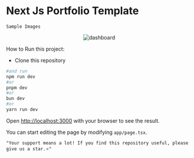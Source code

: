 
# Next Js Portfolio Template
`Sample Images`
<div align="center" width="100%">
  <img src="https://i.ibb.co/WWj2gtx/portfolio.png" alt="dashboard">
</div>

How to Run this project:
- Clone this repository
```bash
#and run
npm run dev
#or
pnpm dev
#or
bun dev
#or
yarn run dev
```

Open [http://localhost:3000](http://localhost:3000) with your browser to see the result.

You can start editing the page by modifying `app/page.tsx`.

`"Your support means a lot! If you find this repository useful, please give us a star.⭐"`
